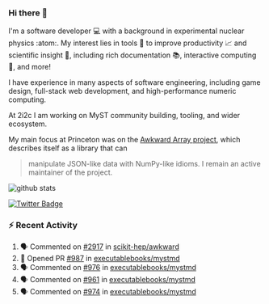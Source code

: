 ### Hi there 👋 

I'm a software developer 💻 with a background in experimental nuclear physics :atom:. My interest lies in tools :wrench: to improve productivity :chart_with_upwards_trend: and scientific insight :telescope:, including rich documentation 📚, interactive computing 🧮, and more! 

I have experience in many aspects of software engineering, including game design, full-stack web development, and high-performance numeric computing. 

At 2i2c I am working on MyST community building, tooling, and wider ecosystem. 

My main focus at Princeton was on the [Awkward Array project](awkward-array.org/), which describes itself as a library that can 
> manipulate JSON-like data with NumPy-like idioms. I remain an active maintainer of the project. 

![github stats](https://github-readme-stats.vercel.app/api?username=agoose77&show_icons=true&hide_rank=true&hide_title=true&bg_color=30,e76445,904e95&text_color=efe3ec&icon_color=efe3ec)
<!--
**agoose77/agoose77** is a ✨ _special_ ✨ repository because its `README.md` (this file) appears on your GitHub profile.

Here are some ideas to get you started:

- 🔭 I’m currently working on ...
- 🌱 I’m currently learning ...
- 👯 I’m looking to collaborate on ...
- 🤔 I’m looking for help with ...
- 💬 Ask me about ...
- 📫 How to reach me: ...
- 😄 Pronouns: ...
- ⚡ Fun fact: ...
-->

[![Twitter Badge](https://img.shields.io/twitter/follow/agoose77?style=flat-square&logo=Twitter&logoColor=white&color=cornflowerblue)](https://twitter.com/agoose77)

### :zap: Recent Activity

<!--START_SECTION:activity-->
1. 🗣 Commented on [#2917](https://github.com/scikit-hep/awkward/issues/2917#issuecomment-1999385273) in [scikit-hep/awkward](https://github.com/scikit-hep/awkward)
2. 💪 Opened PR [#987](https://github.com/executablebooks/mystmd/pull/987) in [executablebooks/mystmd](https://github.com/executablebooks/mystmd)
3. 🗣 Commented on [#976](https://github.com/executablebooks/mystmd/issues/976#issuecomment-1997237497) in [executablebooks/mystmd](https://github.com/executablebooks/mystmd)
4. 🗣 Commented on [#961](https://github.com/executablebooks/mystmd/pull/961#issuecomment-1994683883) in [executablebooks/mystmd](https://github.com/executablebooks/mystmd)
5. 🗣 Commented on [#974](https://github.com/executablebooks/mystmd/issues/974#issuecomment-1994665577) in [executablebooks/mystmd](https://github.com/executablebooks/mystmd)
<!--END_SECTION:activity-->
